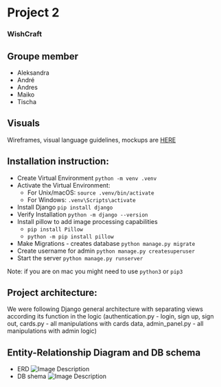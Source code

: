# Project 2

### WishCraft

## Groupe member

- Aleksandra
- André
- Andres
- Maiko
- Tischa

## Visuals

Wireframes, visual language guidelines, mockups are [HERE](https://www.figma.com/file/6IqDexekWDJsPdRIouBkYC/Wishcraft?type=design&node-id=0-1&mode=design&t=mrVceWbTknLxGIYi-0)

## Installation instruction:

- Create Virtual Environment ```python -m venv .venv```
- Activate the Virtual Environment:
  - For Unix/macOS: ```source .venv/bin/activate```
  - For Windows: ```.venv\Scripts\activate```
- Install Django ```pip install django```
- Verify Installation
```python -m django --version```
- Install pillow to add image processing capabilities
  - ```pip install Pillow```
  - ```python -m pip install pillow```
- Make Migrations - creates database ```python manage.py migrate```
- Create username for admin ```python manage.py createsuperuser```
- Start the server ```python manage.py runserver```

Note: if you are on mac you might need to use ```python3``` or ```pip3```

## Project architecture:

We were following Django general architecture with separating views according its function in the logic (authentication.py - login, sign up, sign out, cards.py - all manipulations with cards data, admin_panel.py - all manipulations with admin logic)

## Entity-Relationship Diagram and DB schema
- ERD
![Image Description](images/ERD.jpg)
- DB shema
![Image Description](images/RelationalDB.jpg)